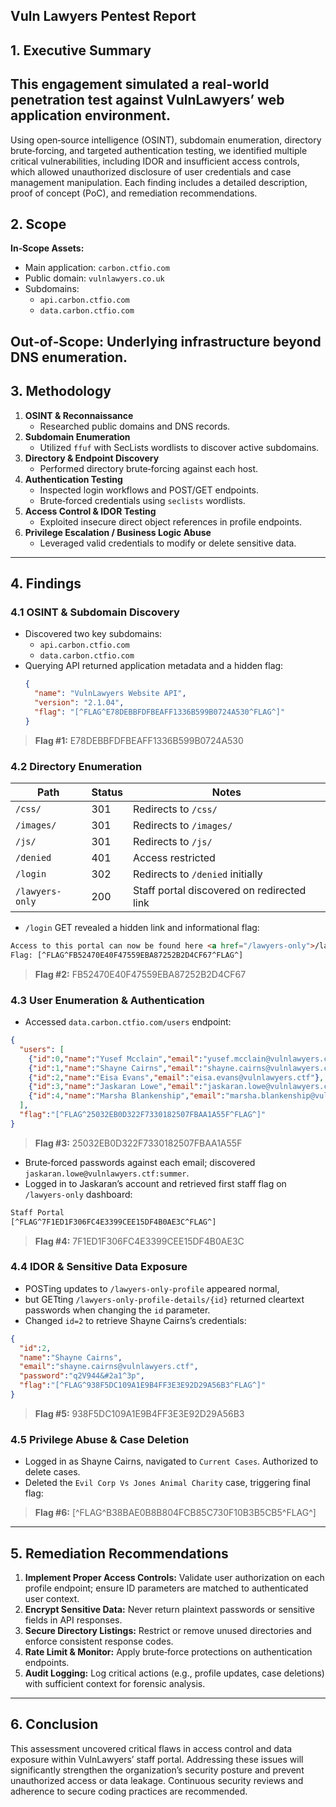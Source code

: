 ## Vuln Lawyers Pentest Report

## 1. Executive Summary

## This engagement simulated a real-world penetration test against VulnLawyers’ web application environment. 
Using open‑source intelligence (OSINT), subdomain enumeration, directory brute‑forcing, and targeted authentication testing, 
we identified multiple critical vulnerabilities, including IDOR and insufficient access controls, 
which allowed unauthorized disclosure of user credentials and case management manipulation.
Each finding includes a detailed description, proof of concept (PoC), and remediation recommendations.

## 2. Scope

**In‑Scope Assets:**

- Main application: `carbon.ctfio.com`
- Public domain: `vulnlawyers.co.uk`
- Subdomains:
  - `api.carbon.ctfio.com`
  - `data.carbon.ctfio.com`

## **Out‑of‑Scope:** Underlying infrastructure beyond DNS enumeration.

## 3. Methodology

1. **OSINT & Reconnaissance**
   - Researched public domains and DNS records.
2. **Subdomain Enumeration**
   - Utilized `ffuf` with SecLists wordlists to discover active subdomains.
3. **Directory & Endpoint Discovery**
   - Performed directory brute‑forcing against each host.
4. **Authentication Testing**
   - Inspected login workflows and POST/GET endpoints.
   - Brute‑forced credentials using `seclists` wordlists.
5. **Access Control & IDOR Testing**
   - Exploited insecure direct object references in profile endpoints.
6. **Privilege Escalation / Business Logic Abuse**
   - Leveraged valid credentials to modify or delete sensitive data.

---

## 4. Findings

### 4.1 OSINT & Subdomain Discovery

- Discovered two key subdomains:
  - `api.carbon.ctfio.com`
  - `data.carbon.ctfio.com`
- Querying API returned application metadata and a hidden flag:
  ```json
  {
    "name": "VulnLawyers Website API",
    "version": "2.1.04",
    "flag": "[^FLAG^E78DEBBFDFBEAFF1336B599B0724A530^FLAG^]"
  }
  ```

> **Flag #1:** E78DEBBFDFBEAFF1336B599B0724A530

### 4.2 Directory Enumeration

| Path            | Status | Notes                                      |
| --------------- | ------ | ------------------------------------------ |
| `/css/`         | 301    | Redirects to `/css/`                       |
| `/images/`      | 301    | Redirects to `/images/`                    |
| `/js/`          | 301    | Redirects to `/js/`                        |
| `/denied`       | 401    | Access restricted                          |
| `/login`        | 302    | Redirects to `/denied` initially           |
| `/lawyers-only` | 200    | Staff portal discovered on redirected link |

- `/login` GET revealed a hidden link and informational flag:

```html
Access to this portal can now be found here <a href="/lawyers-only">/lawyers-only</a>
Flag: [^FLAG^FB52470E40F47559EBA87252B2D4CF67^FLAG^]
```

> **Flag #2:** FB52470E40F47559EBA87252B2D4CF67

### 4.3 User Enumeration & Authentication

- Accessed `data.carbon.ctfio.com/users` endpoint:

```json
{
  "users": [
    {"id":0,"name":"Yusef Mcclain","email":"yusef.mcclain@vulnlawyers.ctf"},
    {"id":1,"name":"Shayne Cairns","email":"shayne.cairns@vulnlawyers.ctf"},
    {"id":2,"name":"Eisa Evans","email":"eisa.evans@vulnlawyers.ctf"},
    {"id":3,"name":"Jaskaran Lowe","email":"jaskaran.lowe@vulnlawyers.ctf"},
    {"id":4,"name":"Marsha Blankenship","email":"marsha.blankenship@vulnlawyers.ctf"}
  ],
  "flag":"[^FLAG^25032EB0D322F7330182507FBAA1A55F^FLAG^]"
}
```

> **Flag #3:** 25032EB0D322F7330182507FBAA1A55F

- Brute‑forced passwords against each email; discovered `jaskaran.lowe@vulnlawyers.ctf:summer`.
- Logged in to Jaskaran’s account and retrieved first staff flag on `/lawyers-only` dashboard:

```html
Staff Portal
[^FLAG^7F1ED1F306FC4E3399CEE15DF4B0AE3C^FLAG^]
```

> **Flag #4:** 7F1ED1F306FC4E3399CEE15DF4B0AE3C

### 4.4 IDOR & Sensitive Data Exposure

- POSTing updates to `/lawyers-only-profile` appeared normal,
- but GETting `/lawyers-only-profile-details/{id}` returned cleartext passwords when changing the `id` parameter.
- Changed `id=2` to retrieve Shayne Cairns’s credentials:

```json
{
  "id":2,
  "name":"Shayne Cairns",
  "email":"shayne.cairns@vulnlawyers.ctf",
  "password":"q2V944&#2a1^3p",
  "flag":"[^FLAG^938F5DC109A1E9B4FF3E3E92D29A56B3^FLAG^]"
}
```

> **Flag #5:** 938F5DC109A1E9B4FF3E3E92D29A56B3

### 4.5 Privilege Abuse & Case Deletion

- Logged in as Shayne Cairns, navigated to `Current Cases`. Authorized to delete cases.
- Deleted the `Evil Corp Vs Jones Animal Charity` case, triggering final flag:

> **Flag #6:** [^FLAG^B38BAE0B8B804FCB85C730F10B3B5CB5^FLAG^]

---

## 5. Remediation Recommendations

1. **Implement Proper Access Controls:** Validate user authorization on each profile endpoint; ensure ID parameters are matched to authenticated user context.
2. **Encrypt Sensitive Data:** Never return plaintext passwords or sensitive fields in API responses.
3. **Secure Directory Listings:** Restrict or remove unused directories and enforce consistent response codes.
4. **Rate Limit & Monitor:** Apply brute‑force protections on authentication endpoints.
5. **Audit Logging:** Log critical actions (e.g., profile updates, case deletions) with sufficient context for forensic analysis.

---

## 6. Conclusion

This assessment uncovered critical flaws in access control and data exposure within VulnLawyers’ staff portal. 
Addressing these issues will significantly strengthen the organization’s security posture and prevent unauthorized access or data leakage. 
Continuous security reviews and adherence to secure coding practices are recommended.
